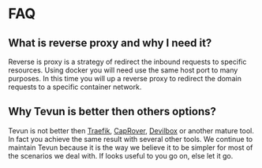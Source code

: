 # FAQ

## What is reverse proxy and why I need it?

Reverse is proxy is a strategy of redirect the inbound requests to specific resources. Using docker you will need use the same host port to many purposes. In this time you will up a reverse proxy to redirect the domain requests to a specific container network.

## Why Tevun is better then others options?

Tevun is not better then [Traefik](https://traefik.io), [CapRover](https://caprover.com), [Devilbox](http://devilbox.org) or another mature tool. In fact you achieve the same result with several other tools. We continue to maintain Tevun because it is the way we believe it to be simpler for most of the scenarios we deal with. If looks useful to you go on, else let it go.



